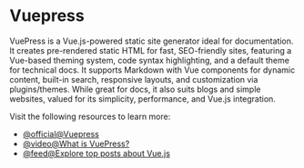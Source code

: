 # Vuepress

VuePress is a Vue.js-powered static site generator ideal for documentation. It creates pre-rendered static HTML for fast, SEO-friendly sites, featuring a Vue-based theming system, code syntax highlighting, and a default theme for technical docs. It supports Markdown with Vue components for dynamic content, built-in search, responsive layouts, and customization via plugins/themes. While great for docs, it also suits blogs and simple websites, valued for its simplicity, performance, and Vue.js integration.

Visit the following resources to learn more:

- [@official@Vuepress](https://vuepress.vuejs.org/)
- [@video@What is VuePress?](https://www.youtube.com/watch?v=iRhRdY7SQJg)
- [@feed@Explore top posts about Vue.js](https://app.daily.dev/tags/vuejs?ref=roadmapsh)
